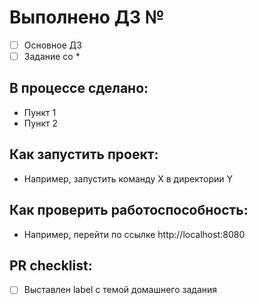 # Выполнено ДЗ №

- [ ] Основное ДЗ
- [ ] Задание со \*

## В процессе сделано:

- Пункт 1
- Пункт 2

## Как запустить проект:

- Например, запустить команду X в директории Y

## Как проверить работоспособность:

- Например, перейти по ссылке http://localhost:8080

## PR checklist:

- [ ] Выставлен label с темой домашнего задания
